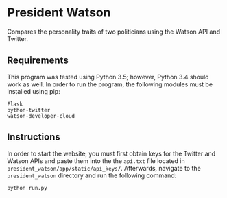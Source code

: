 # President Watson

Compares the personality traits of two politicians using the Watson API and Twitter.

## Requirements

This program was tested using Python 3.5; however, Python 3.4 should work as well. In order to run the program, the following modules must be installed using pip:

```
Flask
python-twitter
watson-developer-cloud
```

## Instructions

In order to start the website, you must first obtain keys for the Twitter and Watson APIs and paste them into the the `api.txt` file located in `president_watson/app/static/api_keys/`. Afterwards, navigate to the `president_watson` directory and run the following command:

    python run.py
